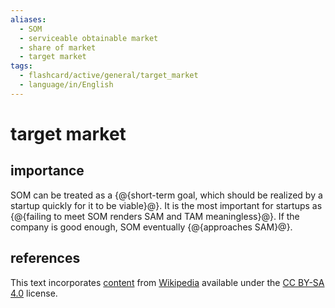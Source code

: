```yaml
---
aliases:
  - SOM
  - serviceable obtainable market
  - share of market
  - target market
tags:
  - flashcard/active/general/target_market
  - language/in/English
---
```


# target market

## importance

SOM can be treated as a {@{short-term goal, which should be realized by a startup quickly for it to be viable}@}. It is the most important for startups as {@{failing to meet SOM renders SAM and TAM meaningless}@}. If the company is good enough, SOM eventually {@{approaches SAM}@}. <!--SR:!2025-04-23,269,330!2025-04-19,265,330!2025-04-17,264,330-->

## references

This text incorporates [content](https://en.wikipedia.org/wiki/target_market) from [Wikipedia](Wikipedia.md) available under the [CC BY-SA 4.0](https://creativecommons.org/licenses/by-sa/4.0/) license.
